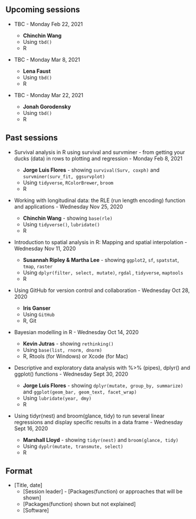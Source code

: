 ## Upcoming sessions
* TBC - Monday Feb 22, 2021
    * __Chinchin Wang__
    * Using `tbd()`
    * R

* TBC - Monday Mar 8, 2021
    * __Lena Faust__
    * Using `tbd()`
    * R

* TBC - Monday Mar 22, 2021
    * __Jonah Gorodensky__
    * Using `tbd()`
    * R

## Past sessions 
* Survival analysis in R using survival and survminer - from getting your ducks (data) in rows to plotting and regression - Monday Feb 8, 2021
    * __Jorge Luis Flores__ - showing `survival(Surv, coxph)` and `survminer(surv_fit, ggsurvplot)`
    * Using `tidyverse`, `RColorBrewer`, `broom`
    * R

* Working with longitudinal data: the RLE (run length encoding) function and applications - Wednesday Nov 25, 2020
    * __Chinchin Wang__ - showing `base(rle)`
    * Using `tidyverse()`, `lubridate()`
    * R

* Introduction to spatial analysis in R: Mapping and spatial interpolation - Wednesday Nov 11, 2020
    * __Susannah Ripley & Martha Lee__ - showing `ggplot2`, `sf`, `spatstat`, `tmap`, `raster`
    * Using `dplyr(filter, select, mutate)`, `rgdal` , `tidyverse`, `maptools`
    * R

* Using GitHub for version control and collaboration - Wednesday Oct 28, 2020
    * __Iris Ganser__
    * Using `GitHub`
    * R, Git

* Bayesian modelling in R - Wednesday Oct 14, 2020
    * __Kevin Jutras__ - showing `rethinking()`
    * Using `base(list, rnorm, dnorm)`
    * R, Rtools (for Windows) or Xcode (for Mac)

* Descriptive and exploratory data analysis with %>% (pipes), dplyr() and ggplot() functions - Wednesday Sept 30, 2020
    * __Jorge Luis Flores__ - showing `dplyr(mutate, group_by, summarize)` and `ggplot(geom_bar, geom_text, facet_wrap)`
    * Using `lubridate(year, dmy)`
    * R

* Using tidyr(nest) and broom(glance, tidy) to run several linear regressions and display specific results in a data frame - Wednesday Sept 16, 2020
    * __Marshall Lloyd__ - showing `tidyr(nest)` and `broom(glance, tidy)`
    * Using `dyplr(mutate, transmute, select)`
    * R

## Format
* [Title, date]
    * [Session leader] - [Packages(function) or approaches that will be shown]
    * [Packages(function) shown but not explained]
    * [Software]
